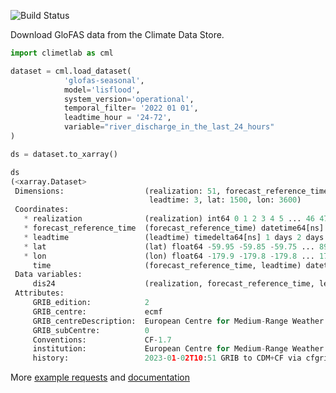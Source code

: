 
![Build Status](https://github.com/iacopoff/climetlab-cems-flood/workflows/pytest/badge.svg)

Download GloFAS data from the Climate Data Store. 

```python
import climetlab as cml

dataset = cml.load_dataset(
            'glofas-seasonal',
            model='lisflood',
            system_version='operational',
            temporal_filter= '2022 01 01',
            leadtime_hour = '24-72',
            variable="river_discharge_in_the_last_24_hours"
)

ds = dataset.to_xarray()

ds
(<xarray.Dataset>
 Dimensions:                  (realization: 51, forecast_reference_time: 1,
                               leadtime: 3, lat: 1500, lon: 3600)
 Coordinates:
   * realization              (realization) int64 0 1 2 3 4 5 ... 46 47 48 49 50
   * forecast_reference_time  (forecast_reference_time) datetime64[ns] 2022-01-01
   * leadtime                 (leadtime) timedelta64[ns] 1 days 2 days 3 days
   * lat                      (lat) float64 -59.95 -59.85 -59.75 ... 89.85 89.95
   * lon                      (lon) float64 -179.9 -179.8 -179.8 ... 179.8 540.0
     time                     (forecast_reference_time, leadtime) datetime64[ns] ...
 Data variables:
     dis24                    (realization, forecast_reference_time, leadtime, lat, lon) float32 ...
 Attributes:
     GRIB_edition:            2
     GRIB_centre:             ecmf
     GRIB_centreDescription:  European Centre for Medium-Range Weather Forecasts
     GRIB_subCentre:          0
     Conventions:             CF-1.7
     institution:             European Centre for Medium-Range Weather Forecasts
     history:                 2023-01-02T10:51 GRIB to CDM+CF via cfgrib-0.9.1...,)


```

More
[example requests](https://climetlab-cems-flood.readthedocs.io/en/latest/how_to.html)
and
[documentation](https://climetlab-cems-flood.readthedocs.io/)

